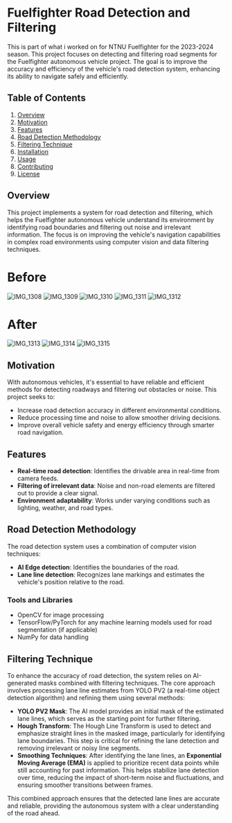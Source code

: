 # Fuelfighter Road Detection and Filtering

This is part of what i worked on for NTNU Fuelfighter for the 2023-2024 season.
This project focuses on detecting and filtering road segments for the Fuelfighter autonomous vehicle project. The goal is to improve the accuracy and efficiency of the vehicle's road detection system, enhancing its ability to navigate safely and efficiently.

## Table of Contents

1. [Overview](#overview)
2. [Motivation](#motivation)
3. [Features](#features)
4. [Road Detection Methodology](#road-detection-methodology)
5. [Filtering Technique](#filtering-technique)
6. [Installation](#installation)
7. [Usage](#usage)
8. [Contributing](#contributing)
9. [License](#license)

## Overview

This project implements a system for road detection and filtering, which helps the Fuelfighter autonomous vehicle understand its environment by identifying road boundaries and filtering out noise and irrelevant information. The focus is on improving the vehicle's navigation capabilities in complex road environments using computer vision and data filtering techniques.

# Before
![IMG_1308](https://github.com/user-attachments/assets/e6667bd1-da4b-41cb-954d-29efcf0de076)
![IMG_1309](https://github.com/user-attachments/assets/a1d59746-1597-4bce-90f6-d2f3a117e2f5)
![IMG_1310](https://github.com/user-attachments/assets/736a33a8-f6c5-473a-a72b-a3882ff6b50b)
![IMG_1311](https://github.com/user-attachments/assets/9658240b-bcf4-4cc5-8fc9-c79642b1af65)
![IMG_1312](https://github.com/user-attachments/assets/d40403fe-c670-4cc5-b8bb-aff5a33ecb27)

# After
![IMG_1313](https://github.com/user-attachments/assets/206e3ce9-8317-4bf3-abfe-997a48f28170)
![IMG_1314](https://github.com/user-attachments/assets/eb85a60c-c7e2-4a29-a9ca-deb8ecf5d787)
![IMG_1315](https://github.com/user-attachments/assets/52a9fa8d-185c-4088-b943-13c419d80d3e)





## Motivation

With autonomous vehicles, it's essential to have reliable and efficient methods for detecting roadways and filtering out obstacles or noise. This project seeks to:
- Increase road detection accuracy in different environmental conditions.
- Reduce processing time and noise to allow smoother driving decisions.
- Improve overall vehicle safety and energy efficiency through smarter road navigation.

## Features

- **Real-time road detection**: Identifies the drivable area in real-time from camera feeds.
- **Filtering of irrelevant data**: Noise and non-road elements are filtered out to provide a clear signal.
- **Environment adaptability**: Works under varying conditions such as lighting, weather, and road types.

## Road Detection Methodology

The road detection system uses a combination of computer vision techniques:
- **AI Edge detection**: Identifies the boundaries of the road.
- **Lane line detection**: Recognizes lane markings and estimates the vehicle's position relative to the road.

### Tools and Libraries
- OpenCV for image processing
- TensorFlow/PyTorch for any machine learning models used for road segmentation (if applicable)
- NumPy for data handling


## Filtering Technique

To enhance the accuracy of road detection, the system relies on AI-generated masks combined with filtering techniques. The core approach involves processing lane line estimates from YOLO PV2 (a real-time object detection algorithm) and refining them using several methods:

- **YOLO PV2 Mask**: The AI model provides an initial mask of the estimated lane lines, which serves as the starting point for further filtering.
- **Hough Transform**: The Hough Line Transform is used to detect and emphasize straight lines in the masked image, particularly for identifying lane boundaries. This step is critical for refining the lane detection and removing irrelevant or noisy line segments.
- **Smoothing Techniques**: After identifying the lane lines, an **Exponential Moving Average (EMA)** is applied to prioritize recent data points while still accounting for past information. This helps stabilize lane detection over time, reducing the impact of short-term noise and fluctuations, and ensuring smoother transitions between frames.

This combined approach ensures that the detected lane lines are accurate and reliable, providing the autonomous system with a clear understanding of the road ahead.

